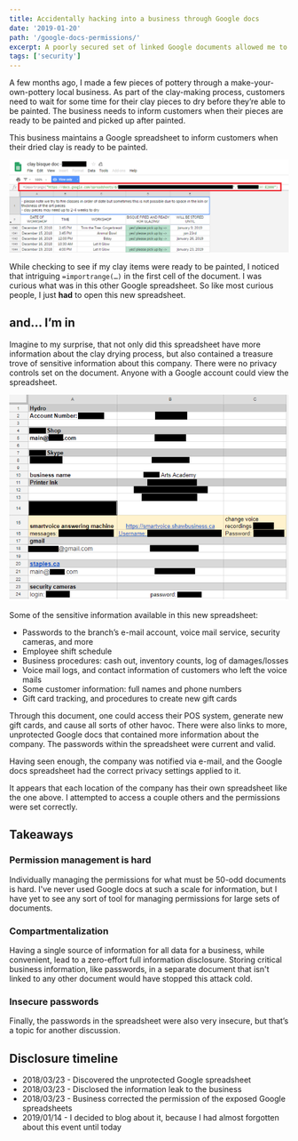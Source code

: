 ```yaml
---
title: Accidentally hacking into a business through Google docs
date: '2019-01-20'
path: '/google-docs-permissions/'
excerpt: A poorly secured set of linked Google documents allowed me to accidentally gain access to the internal docs of an entire company.
tags: ['security']
---
```


A few months ago, I made a few pieces of pottery through a make-your-own-pottery local business. As part of the clay-making process, customers need to wait for some time for their clay pieces to dry before they’re able to be painted. The business needs to inform customers when their pieces are ready to be painted and picked up after painted.

This business maintains a Google spreadsheet to inform customers when their dried clay is ready to be painted.

![Drying status spreadsheet with link to other spreadsheet](./claybisque.png)

While checking to see if my clay items were ready to be painted, I noticed that intriguing `=importrange(…)` in the first cell of the document. I was curious what was in this other Google spreadsheet. So like most curious people, I just **had** to open this new spreadsheet.

## and… I’m in

Imagine to my surprise, that not only did this spreadsheet have more information about the clay drying process, but also contained a treasure trove of sensitive information about this company. There were no privacy controls set on the document. Anyone with a Google account could view the spreadsheet.

![Passwords available in the second spreadsheet](./passwords.png)

Some of the sensitive information available in this new spreadsheet:

- Passwords to the branch’s e-mail account, voice mail service, security cameras, and more
- Employee shift schedule
- Business procedures: cash out, inventory counts, log of damages/losses
- Voice mail logs, and contact information of customers who left the voice mails
- Some customer information: full names and phone numbers
- Gift card tracking, and procedures to create new gift cards

Through this document, one could access their POS system, generate new gift cards, and cause all sorts of other havoc. There were also links to more, unprotected Google docs that contained more information about the company. The passwords within the spreadsheet were current and valid.

Having seen enough, the company was notified via e-mail, and the Google docs spreadsheet had the correct privacy settings applied to it.

It appears that each location of the company has their own spreadsheet like the one above. I attempted to access a couple others and the permissions were set correctly.

## Takeaways

### Permission management is hard

Individually managing the permissions for what must be 50-odd documents is hard. I've never used Google docs at such a scale for information, but I have yet to see any sort of tool for managing permissions for large sets of documents.

### Compartmentalization

Having a single source of information for all data for a business, while convenient, lead to a zero-effort full information disclosure. Storing critical business information, like passwords, in a separate document that isn't linked to any other document would have stopped this attack cold.

### Insecure passwords

Finally, the passwords in the spreadsheet were also very insecure, but that’s a topic for another discussion.

## Disclosure timeline

- 2018/03/23 - Discovered the unprotected Google spreadsheet
- 2018/03/23 - Disclosed the information leak to the business
- 2018/03/23 - Business corrected the permission of the exposed Google spreadsheets
- 2019/01/14 - I decided to blog about it, because I had almost forgotten about this event until today
